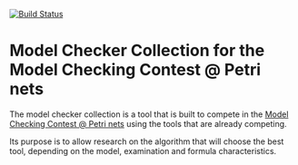 [![Build Status](https://travis-ci.org/cui-unige/mcc4mcc.svg?branch=master)](https://travis-ci.org/cui-unige/mcc4mcc)

# Model Checker Collection for the Model Checking Contest @ Petri nets

The model checker collection is a tool that is built to compete in the
[Model Checking Contest @ Petri nets](https://mcc.lip6.fr)
using the tools that are already competing.

Its purpose is to allow research on the algorithm that will choose
the best tool, depending on the model, examination and formula characteristics.
